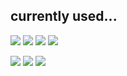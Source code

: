 <!---
indieRstar/indieRstar is a ✨ special ✨ repository because its `README.md` (this file) appears on your GitHub profile.
You can click the Preview link to take a look at your changes.
--->



currently used...
---
<img src="https://img.shields.io/badge/C++-00599C?style=flat-square&logo=cplusplus&logoColor=white"/> <img src="https://img.shields.io/badge/Python-3776AB?style=flat-square&logo=python&logoColor=pink"/> <img src="https://img.shields.io/badge/Javascript-F7DF1E?style=flat-square&logo=javascript&logoColor=black"/> <img src="https://img.shields.io/badge/Typescript-3178C6?style=flat-square&logo=typescript&logoColor=purple"/> 

<img src="https://img.shields.io/badge/Node.js-339933?style=flat-square&logo=node.js&logoColor=pink"/> <img src="https://img.shields.io/badge/Figma-F24E1E?style=flat-square&logo=figma&logoColor=white"/> <img src="https://img.shields.io/badge/MySQL-4479A1?style=flat-square&logo=mysql&logoColor=white"/> 
